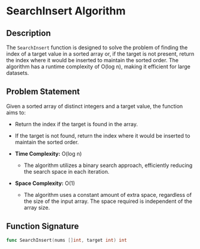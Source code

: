 # SearchInsert Algorithm

## Description

The `SearchInsert` function is designed to solve the problem of finding the index of a target value in a sorted array or, if the target is not present, return the index where it would be inserted to maintain the sorted order. The algorithm has a runtime complexity of O(log n), making it efficient for large datasets.

## Problem Statement

Given a sorted array of distinct integers and a target value, the function aims to:

- Return the index if the target is found in the array.
- If the target is not found, return the index where it would be inserted to maintain the sorted order.


- **Time Complexity:** O(log n)
  - The algorithm utilizes a binary search approach, efficiently reducing the search space in each iteration.

- **Space Complexity:** O(1)
  - The algorithm uses a constant amount of extra space, regardless of the size of the input array. The space required is independent of the array size.


## Function Signature

```go
func SearchInsert(nums []int, target int) int